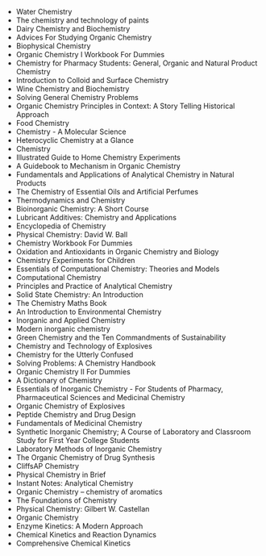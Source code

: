 <ul>

                             

 <li><a target="_blank" href="https://github.com/manjunath5496/Chemistry-Books/blob/master/ctr(1).pdf" style="text-decoration:none;">Water Chemistry </a></li>

 <li><a target="_blank" href="https://github.com/manjunath5496/Chemistry-Books/blob/master/ctr(2).pdf" style="text-decoration:none;">The chemistry and technology of paints</a></li>

<li><a target="_blank" href="https://github.com/manjunath5496/Chemistry-Books/blob/master/ctr(3).pdf" style="text-decoration:none;">Dairy Chemistry and Biochemistry </a></li>
 <li><a target="_blank" href="https://github.com/manjunath5496/Chemistry-Books/blob/master/ctr(4).pdf" style="text-decoration:none;">Advices For Studying Organic Chemistry</a></li>                              
<li><a target="_blank" href="https://github.com/manjunath5496/Chemistry-Books/blob/master/ctr(5).pdf" style="text-decoration:none;">Biophysical Chemistry</a></li>
<li><a target="_blank" href="https://github.com/manjunath5496/Chemistry-Books/blob/master/ctr(6).pdf" style="text-decoration:none;">Organic Chemistry I Workbook For Dummies</a></li>
 <li><a target="_blank" href="https://github.com/manjunath5496/Chemistry-Books/blob/master/ctr(7).pdf" style="text-decoration:none;">Chemistry for Pharmacy Students: General, Organic and Natural Product Chemistry</a></li>

 <li><a target="_blank" href="https://github.com/manjunath5496/Chemistry-Books/blob/master/ctr(8).pdf" style="text-decoration:none;"> Introduction to Colloid and Surface Chemistry </a></li>
   <li><a target="_blank" href="https://github.com/manjunath5496/Chemistry-Books/blob/master/ctr(9).pdf" style="text-decoration:none;">Wine Chemistry and Biochemistry</a></li>                             
 <li><a target="_blank" href="https://github.com/manjunath5496/Chemistry-Books/blob/master/ctr(10).pdf" style="text-decoration:none;">Solving General Chemistry Problems </a></li>                              
<li><a target="_blank" href="https://github.com/manjunath5496/Chemistry-Books/blob/master/ctr(11).pdf" style="text-decoration:none;">Organic Chemistry Principles in Context: A Story Telling Historical Approach</a></li>
<li><a target="_blank" href="https://github.com/manjunath5496/Chemistry-Books/blob/master/ctr(12).pdf" style="text-decoration:none;">Food Chemistry</a></li>
<li><a target="_blank" href="https://github.com/manjunath5496/Chemistry-Books/blob/master/ctr(13).pdf" style="text-decoration:none;">Chemistry - A Molecular Science</a></li>
                              
<li><a target="_blank" href="https://github.com/manjunath5496/Chemistry-Books/blob/master/ctr(14).pdf" style="text-decoration:none;">Heterocyclic Chemistry at a Glance</a></li>
<li><a target="_blank" href="https://github.com/manjunath5496/Chemistry-Books/blob/master/ctr(15).pdf" style="text-decoration:none;">Chemistry</a></li>



<li><a target="_blank" href="https://github.com/manjunath5496/Chemistry-Books/blob/master/ctr(16).pdf" style="text-decoration:none;">Illustrated Guide to Home Chemistry Experiments</a></li>

  <li><a target="_blank" href="https://github.com/manjunath5496/Chemistry-Books/blob/master/ctr(17).pdf" style="text-decoration:none;">A Guidebook to Mechanism in Organic Chemistry</a></li>   
  
<li><a target="_blank" href="https://github.com/manjunath5496/Chemistry-Books/blob/master/ctr(18).pdf" style="text-decoration:none;">Fundamentals and Applications of Analytical Chemistry in Natural Products</a></li> 
<li><a target="_blank" href="https://github.com/manjunath5496/Chemistry-Books/blob/master/ctr(19).pdf" style="text-decoration:none;">The Chemistry of Essential Oils and Artificial Perfumes</a></li> 

<li><a target="_blank" href="https://github.com/manjunath5496/Chemistry-Books/blob/master/ctr(20).pdf" style="text-decoration:none;">Thermodynamics and Chemistry </a></li>

<li><a target="_blank" href="https://github.com/manjunath5496/Chemistry-Books/blob/master/ctr(21).pdf" style="text-decoration:none;">Bioinorganic Chemistry: A Short Course</a></li>
<li><a target="_blank" href="https://github.com/manjunath5496/Chemistry-Books/blob/master/ctr(22).pdf" style="text-decoration:none;">Lubricant Additives: Chemistry and Applications</a></li> 
 <li><a target="_blank" href="https://github.com/manjunath5496/Chemistry-Books/blob/master/ctr(23).pdf" style="text-decoration:none;">Encyclopedia of Chemistry </a></li> 
 

   <li><a target="_blank" href="https://github.com/manjunath5496/Chemistry-Books/blob/master/ctr(24).pdf" style="text-decoration:none;">Physical Chemistry: David W. Ball</a></li>
 
   <li><a target="_blank" href="https://github.com/manjunath5496/Chemistry-Books/blob/master/ctr(25).pdf" style="text-decoration:none;">Chemistry Workbook For Dummies</a></li>                              
 <li><a target="_blank" href="https://github.com/manjunath5496/Chemistry-Books/blob/master/ctr(26).pdf" style="text-decoration:none;">Oxidation and Antioxidants in Organic Chemistry and Biology</a></li>
  <li><a target="_blank" href="https://github.com/manjunath5496/Chemistry-Books/blob/master/ctr(27).pdf" style="text-decoration:none;">Chemistry Experiments for Children</a></li>
   
 
   <li><a target="_blank" href="https://github.com/manjunath5496/Chemistry-Books/blob/master/ctr(28).pdf" style="text-decoration:none;">Essentials of Computational Chemistry: Theories and Models </a></li>
 
   <li><a target="_blank" href="https://github.com/manjunath5496/Chemistry-Books/blob/master/ctr(29).pdf" style="text-decoration:none;">Computational Chemistry </a></li>                              

  <li><a target="_blank" href="https://github.com/manjunath5496/Chemistry-Books/blob/master/ctr(30).pdf" style="text-decoration:none;">Principles and Practice of Analytical Chemistry</a></li>
 
   <li><a target="_blank" href="https://github.com/manjunath5496/Chemistry-Books/blob/master/ctr(31).pdf" style="text-decoration:none;">Solid State Chemistry: An Introduction</a></li> 
    <li><a target="_blank" href="https://github.com/manjunath5496/Chemistry-Books/blob/master/ctr(32).pdf" style="text-decoration:none;">The Chemistry Maths Book</a></li> 

   <li><a target="_blank" href="https://github.com/manjunath5496/Chemistry-Books/blob/master/ctr(33).pdf" style="text-decoration:none;">An Introduction to Environmental Chemistry</a></li>                              

  <li><a target="_blank" href="https://github.com/manjunath5496/Chemistry-Books/blob/master/ctr(34).pdf" style="text-decoration:none;">Inorganic and Applied Chemistry</a></li> 
 
  <li><a target="_blank" href="https://github.com/manjunath5496/Chemistry-Books/blob/master/ctr(35).pdf" style="text-decoration:none;">Modern inorganic chemistry</a></li> 
  <li><a target="_blank" href="https://github.com/manjunath5496/Chemistry-Books/blob/master/ctr(36).pdf" style="text-decoration:none;">Green Chemistry and the Ten Commandments of Sustainability</a></li> 
 
<li><a target="_blank" href="https://github.com/manjunath5496/Chemistry-Books/blob/master/ctr(37).pdf" style="text-decoration:none;">Chemistry and Technology of Explosives</a></li>
 <li><a target="_blank" href="https://github.com/manjunath5496/Chemistry-Books/blob/master/ctr(38).pdf" style="text-decoration:none;">Chemistry for the Utterly Confused</a></li>
<li><a target="_blank" href="https://github.com/manjunath5496/Chemistry-Books/blob/master/ctr(39).pdf" style="text-decoration:none;">Solving Problems: A Chemistry Handbook</a></li>
 <li><a target="_blank" href="https://github.com/manjunath5496/Chemistry-Books/blob/master/ctr(40).pdf" style="text-decoration:none;">Organic Chemistry II For Dummies</a></li>                              
<li><a target="_blank" href="https://github.com/manjunath5496/Chemistry-Books/blob/master/ctr(41).pdf" style="text-decoration:none;">A Dictionary of Chemistry</a></li>
<li><a target="_blank" href="https://github.com/manjunath5496/Chemistry-Books/blob/master/ctr(42).pdf" style="text-decoration:none;">Essentials of Inorganic Chemistry - For Students of Pharmacy, Pharmaceutical Sciences and Medicinal Chemistry </a></li>
 
  <li><a target="_blank" href="https://github.com/manjunath5496/Chemistry-Books/blob/master/ctr(43).pdf" style="text-decoration:none;">Organic Chemistry of Explosives</a></li>
 <li><a target="_blank" href="https://github.com/manjunath5496/Chemistry-Books/blob/master/ctr(44).pdf" style="text-decoration:none;">Peptide Chemistry and Drug Design </a></li>
   <li><a target="_blank" href="https://github.com/manjunath5496/Chemistry-Books/blob/master/ctr(45).pdf" style="text-decoration:none;">Fundamentals of Medicinal Chemistry</a></li>
                            
<li><a target="_blank" href="https://github.com/manjunath5496/Chemistry-Books/blob/master/ctr(46).pdf" style="text-decoration:none;">Synthetic Inorganic Chemistry; A Course of Laboratory and Classroom Study for First Year College Students</a></li>

<li><a target="_blank" href="https://github.com/manjunath5496/Chemistry-Books/blob/master/ctr(47).pdf" style="text-decoration:none;">Laboratory Methods of Inorganic Chemistry</a></li>

<li><a target="_blank" href="https://github.com/manjunath5496/Chemistry-Books/blob/master/ctr(48).pdf" style="text-decoration:none;">The Organic Chemistry of Drug Synthesis </a></li>
                              
<li><a target="_blank" href="https://github.com/manjunath5496/Chemistry-Books/blob/master/ctr(49).pdf" style="text-decoration:none;">CliffsAP Chemistry</a></li>
<li><a target="_blank" href="https://github.com/manjunath5496/Chemistry-Books/blob/master/ctr(50).pdf" style="text-decoration:none;">Physical Chemistry in Brief </a></li>

<li><a target="_blank" href="https://github.com/manjunath5496/Chemistry-Books/blob/master/ctr(51).pdf" style="text-decoration:none;">Instant Notes: Analytical Chemistry </a></li>

<li><a target="_blank" href="https://github.com/manjunath5496/Chemistry-Books/blob/master/ctr(52).pdf" style="text-decoration:none;">Organic Chemistry – chemistry of aromatics </a></li>

<li><a target="_blank" href="https://github.com/manjunath5496/Chemistry-Books/blob/master/ctr(53).rar" style="text-decoration:none;">The Foundations of Chemistry</a></li>

<li><a target="_blank" href="https://github.com/manjunath5496/Chemistry-Books/blob/master/ctr(54).rar" style="text-decoration:none;">Physical Chemistry: Gilbert W. Castellan </a></li>

<li><a target="_blank" href="https://github.com/manjunath5496/Chemistry-Books/blob/master/ctr(55).rar" style="text-decoration:none;">Organic Chemistry  </a></li>

<li><a target="_blank" href="https://github.com/manjunath5496/Chemistry-Books/blob/master/ctr(56).pdf" style="text-decoration:none;">Enzyme Kinetics: A Modern Approach</a></li>

<li><a target="_blank" href="https://github.com/manjunath5496/Chemistry-Books/blob/master/ctr(57).pdf" style="text-decoration:none;">Chemical Kinetics and Reaction Dynamics  </a></li>

<li><a target="_blank" href="https://github.com/manjunath5496/Chemistry-Books/blob/master/ctr(58).rar" style="text-decoration:none;">Comprehensive Chemical Kinetics  </a></li>

</ul>
